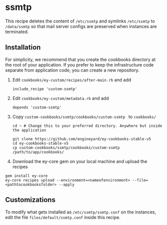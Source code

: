 # ssmtp

This recipe deletes the content of `/etc/ssmtp` and symlinks `/etc/ssmtp` to `/data/ssmtp` so that mail server configs are preserved when instances are terminated.

## Installation

For simplicity, we recommend that you create the cookbooks directory at the root of your application. If you prefer to keep the infrastructure code separate from application code, you can create a new repository.


1. Edit `cookbooks/ey-custom/recipes/after-main.rb` and add

      ```
      include_recipe 'custom-ssmtp'
      ```

2. Edit `cookbooks/ey-custom/metadata.rb` and add

      ```
      depends 'custom-ssmtp'
      ```

3. Copy `custom-cookbooks/ssmtp/cookbooks/custom-ssmtp ` to `cookbooks/`

      ```
      cd ~ # Change this to your preferred directory. Anywhere but inside the application

      git clone https://github.com/engineyard/ey-cookbooks-stable-v5
      cd ey-cookbooks-stable-v5
      cp custom-cookbooks/ssmtp/cookbooks/custom-ssmtp /path/to/app/cookbooks/
      ```

4. Download the ey-core gem on your local machine and upload the recipes

  ```
  gem install ey-core
  ey-core recipes upload --environment=<nameofenvironment> --file=<pathtocookbooksfolder> --apply
  ```

## Customizations

To modify what gets installed as `/etc/ssmtp/ssmtp.conf` on the instances, edit the file `files/default/ssmtp.conf` inside this recipe. 